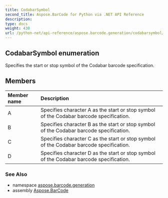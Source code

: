 ```yaml
---
title: CodabarSymbol
second_title: Aspose.BarCode for Python via .NET API Reference
description: 
type: docs
weight: 430
url: /python-net/api-reference/aspose.barcode.generation/codabarsymbol/
---
```


## CodabarSymbol enumeration

Specifies the start or stop symbol of the Codabar barcode specification.

## Members
| Member name | Description |
| :- | :- |
|A|Specifies character A as the start or stop symbol of the Codabar barcode specification.|
|B|Specifies character B as the start or stop symbol of the Codabar barcode specification.|
|C|Specifies character C as the start or stop symbol of the Codabar barcode specification.|
|D|Specifies character D as the start or stop symbol of the Codabar barcode specification.|

### See Also

* namespace [aspose.barcode.generation](/barcode/python-net/api-reference/aspose.barcode.generation/)
* assembly [Aspose.BarCode](/barcode/python-net/api-reference/)

